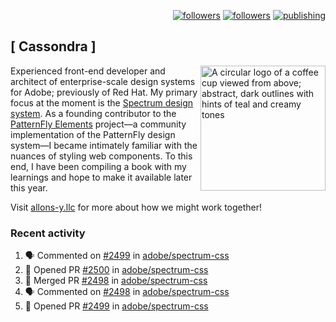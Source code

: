 <p align="right"><a rel="me" href="https://front-end.social/@castastrophe">
    <img alt="followers" title="Follow me on Mastodon" src="https://img.shields.io/mastodon/follow/109297102751309835?domain=https%3A%2F%2Ffront-end.social&label=Follow&logo=mastodon&logoColor=white&style=for-the-badge&labelColor=008080&color=006969"/></a>
  <a href="https://codepen.io/castastrophe/">
    <img alt="followers" title="Follow me on CodePen" src="https://img.shields.io/badge/16-1?color=640464&labelColor=7c007c&style=for-the-badge&logo=codepen&label=Follow"/></a>
<a href="https://castastrophe.medium.com/">
    <img alt="publishing" title="View articles on Medium" src="https://img.shields.io/badge/107-1?color=666&labelColor=444&label=subscribe&logo=medium&logoColor=white&style=for-the-badge"/></a>
</p>

## [&nbsp;Cassondra&nbsp;]

<img align="right" src="https://github-production-user-asset-6210df.s3.amazonaws.com/1840295/253016758-ba468774-1cd3-42c2-8f43-947b5eeb5edf.png" height="200" alt="A circular logo of a coffee cup viewed from above; abstract, dark outlines with hints of teal and creamy tones">

Experienced front-end developer and architect of enterprise-scale design systems for Adobe; previously of Red Hat. My primary focus at the moment is the [Spectrum design system](https://github.com/adobe/spectrum-css). As a founding contributor to the [PatternFly&nbsp;Elements](https://github.com/patternfly/patternfly-elements) project&mdash;a community implementation of the PatternFly design system&mdash;I became intimately familiar with the nuances of styling web components. To this end, I have been compiling a book with my learnings and hope to make it available later this year.

Visit [allons-y.llc](http://allons-y.llc/) for more about how we might work together!

### Recent activity

<!--START_SECTION:activity-->
1. 🗣 Commented on [#2499](https://github.com/adobe/spectrum-css/pull/2499#issuecomment-1932654822) in [adobe/spectrum-css](https://github.com/adobe/spectrum-css)
2. 💪 Opened PR [#2500](https://github.com/adobe/spectrum-css/pull/2500) in [adobe/spectrum-css](https://github.com/adobe/spectrum-css)
3. 🎉 Merged PR [#2498](https://github.com/adobe/spectrum-css/pull/2498) in [adobe/spectrum-css](https://github.com/adobe/spectrum-css)
4. 🗣 Commented on [#2498](https://github.com/adobe/spectrum-css/pull/2498#issuecomment-1932520720) in [adobe/spectrum-css](https://github.com/adobe/spectrum-css)
5. 💪 Opened PR [#2499](https://github.com/adobe/spectrum-css/pull/2499) in [adobe/spectrum-css](https://github.com/adobe/spectrum-css)
<!--END_SECTION:activity-->
